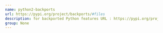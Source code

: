 ```yaml
---
name: python2-backports
url: https://pypi.org/project/backports/#files
description: for backported Python features URL : https://pypi.org/project/backports/#files Groups : None
group: None
---
```

